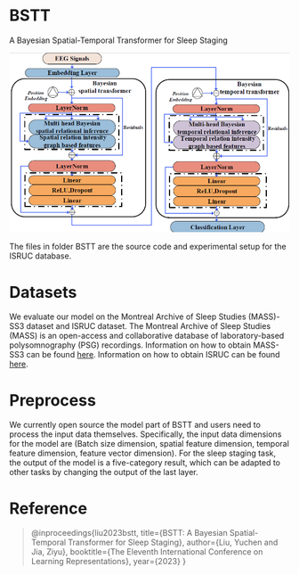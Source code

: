 # BSTT
A Bayesian Spatial-Temporal Transformer for Sleep Staging

![model_architecture](fig/BSTT_main.png)

The files in folder BSTT are the source code and experimental setup for the ISRUC database.

# Datasets

 We evaluate our model on the Montreal Archive of Sleep Studies (MASS)-SS3 dataset and ISRUC dataset. The Montreal Archive of Sleep Studies (MASS) is an open-access and collaborative database of laboratory-based polysomnography (PSG) recordings. Information on how to obtain MASS-SS3 can be found [here](http://massdb.herokuapp.com/en/). Information on how to obtain ISRUC can be found [here](https://sleeptight.isr.uc.pt/).
 
 # Preprocess

 We currently open source the model part of BSTT and users need to process the input data themselves. Specifically, the input data dimensions for the model are (Batch size dimension, spatial feature dimension, temporal feature dimension, feature vector dimension). For the sleep staging task, the output of the model is a five-category result, which can be adapted to other tasks by changing the output of the last layer.
 
 # Reference
 
> @inproceedings{liu2023bstt,
>   title={BSTT: A Bayesian Spatial-Temporal Transformer for Sleep Staging},
>   author={Liu, Yuchen and Jia, Ziyu},
>   booktitle={The Eleventh International Conference on Learning Representations},
>   year={2023}
> }


